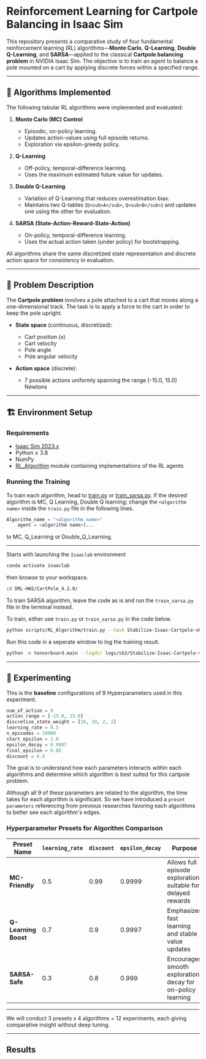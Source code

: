 # Reinforcement Learning for Cartpole Balancing in Isaac Sim

This repository presents a comparative study of four fundamental reinforcement learning (RL) algorithms—**Monte Carlo**, **Q-Learning**, **Double Q-Learning**, and **SARSA**—applied to the classical **Cartpole balancing problem** in NVIDIA Isaac Sim. The objective is to train an agent to balance a pole mounted on a cart by applying discrete forces within a specified range.

---

## 🧠 Algorithms Implemented

The following tabular RL algorithms were implemented and evaluated:

1. **Monte Carlo (MC) Control**  
   - Episodic, on-policy learning.
   - Updates action-values using full episode returns.
   - Exploration via epsilon-greedy policy.

2. **Q-Learning**  
   - Off-policy, temporal-difference learning.
   - Uses the maximum estimated future value for updates.

3. **Double Q-Learning**  
   - Variation of Q-Learning that reduces overestimation bias.
   - Maintains two Q-tables (`Q<sub>A</sub>`, `Q<sub>B</sub>`) and updates one using the other for evaluation.

4. **SARSA (State-Action-Reward-State-Action)**  
   - On-policy, temporal-difference learning.
   - Uses the actual action taken (under policy) for bootstrapping.

All algorithms share the same discretized state representation and discrete action space for consistency in evaluation.

---

## 🎯 Problem Description

The **Cartpole problem** involves a pole attached to a cart that moves along a one-dimensional track. The task is to apply a force to the cart in order to keep the pole upright.

- **State space** (continuous, discretized):
  - Cart position  ($x$)
  - Cart velocity
  - Pole angle
  - Pole angular velocity

- **Action space** (discrete):
  - 7 possible actions uniformly spanning the range [-15.0, 15.0] Newtons

---

## 🏗️ Environment Setup

### Requirements

- [Isaac Sim 2023.x](https://developer.nvidia.com/isaac-sim)
- Python ≥ 3.8
- NumPy
- [RL_Algorithm](/CartPole_4.2.0/RL_Algorithm/Algorithm/) module containing implementations of the RL agents

### Running the Training

To train each algorithm, head to [train.py](/CartPole_4.2.0/scripts/RL_Algorithm/train.py) or [train_sarsa.py](/CartPole_4.2.0/scripts/RL_Algorithm/train_sarsa.py). If the desired algorithm is MC, Q Learning, Double Q learning; change the `<algorithm name>` inside the `train.py` file in the following lines.

```py
Algorithm_name = "<algorithm name>"
    agent = <algorithm name>(...
```
to MC, Q_Learning or Double_Q_Learning.

--- 

Starts with launching the `Isaaclab` environment

```bash
conda activate isaaclab
```

then browse to your workspace.

```bash
cd DRL-HW2/CartPole_4.2.0/
```

To train SARSA algorithm, leave the code as is and run the `train_sarsa.py` file in the terminal instead.

To train, either use `train.py` or `train_sarsa.py` in the code below.
```bash
python scripts/RL_Algorithm/train.py --task Stabilize-Isaac-Cartpole-v0
```

Run this code in a seperate window to log the training result.
```bash
python -m tensorboard.main --logdir logs/sb3/Stabilize-Isaac-Cartpole-v0
```

---

## 🔬 Experimenting

This is the **baseline** configurations of 9 Hyperparameters used in this experiment.

```py
num_of_action = 9
action_range = [-15.0, 15.0]
discretize_state_weight = [10, 10, 2, 2]
learning_rate = 0.5
n_episodes = 10000
start_epsilon = 1.0
epsilon_decay = 0.9997
final_epsilon = 0.05
discount = 0.9
```
 The goal is to understand how each parameters interacts within each algorithms and determine which algorithm is best suited for this cartpole problem.

 Although all 9 of these parameters are related to the algorithm, the time takes for each algorithm is significant. So we have introduced a `preset parameters` referencing from previous researches favoring each algorithms to better see each algorithm's edges.

 ### Hyperparameter Presets for Algorithm Comparison

| Preset Name        | `learning_rate` | `discount` | `epsilon_decay` | Purpose                                                    |
|--------------------|------------------|------------|------------------|------------------------------------------------------------|
| **MC-Friendly**     | 0.5              | 0.99       | 0.9999           | Allows full episode exploration, suitable for delayed rewards |
| **Q-Learning Boost**| 0.7              | 0.9        | 0.9997           | Emphasizes fast learning and stable value updates          |
| **SARSA-Safe**      | 0.3              | 0.8        | 0.999            | Encourages smooth exploration decay for on-policy learning |

---

We will conduct 3 presets x 4 algorithms = 12 experiments, each giving comparative insight without deep tuning.

---

## Results

